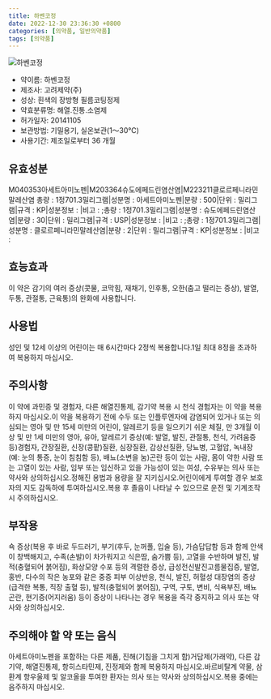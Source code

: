 ```yaml
---
title: 하벤코정
date: 2022-12-30 23:36:30 +0800
categories: [의약품, 일반의약품]
tags: [의약품]
---
```

![하벤코정](https://nedrug.mfds.go.kr/pbp/cmn/itemImageDownload/1N3ivmErsvu)

- 약이름: 하벤코정
- 제조사: 고려제약(주)
- 성상: 흰색의 장방형 필름코팅정제
- 약효분류명: 해열.진통.소염제
- 허가일자: 20141105
- 보관방법: 기밀용기, 실온보관(1～30℃)
- 사용기간: 제조일로부터 36 개월
## 유효성분
M040353아세트아미노펜|M203364슈도에페드린염산염|M223211클로르페니라민말레산염
총량 : 1정701.3밀리그램|성분명 : 아세트아미노펜|분량 : 500|단위 : 밀리그램|규격 : KP|성분정보 : |비고 : ;총량 : 1정701.3밀리그램|성분명 : 슈도에페드린염산염|분량 : 30|단위 : 밀리그램|규격 : USP|성분정보 : |비고 : ;총량 : 1정701.3밀리그램|성분명 : 클로르페니라민말레산염|분량 : 2|단위 : 밀리그램|규격 : KP|성분정보 : |비고 :
## 효능효과
이 약은 감기의 여러 증상(콧물, 코막힘, 재채기, 인후통, 오한(춥고 떨리는 증상), 발열, 두통, 관절통, 근육통)의 완화에 사용합니다.
## 사용법
성인 및 12세 이상의 어린이는 매 6시간마다 2정씩 복용합니다.1일 최대 8정을 초과하여 복용하지 마십시오.
## 주의사항
이 약에 과민증 및 경험자, 다른 해열진통제, 감기약 복용 시 천식 경험자는 이 약을 복용하지 마십시오.이 약을 복용하기 전에 수두 또는 인플루엔자에 감염되어 있거나 또는 의심되는 영아 및 만 15세 미만의 어린이, 알레르기 등을 일으키기 쉬운 체질, 만 3개월 이상 및 만 1세 미만의 영아, 유아, 알레르기 증상(예: 발열, 발진, 관절통, 천식, 가려움증 등)경험자, 간장질환, 신장(콩팥)질환, 심장질환, 갑상선질환, 당뇨병, 고혈압, 녹내장(예: 눈의 통증, 눈이 침침함 등), 배뇨(소변을 눔)곤란 등이 있는 사람, 몸이 약한 사람 또는 고열이 있는 사람, 임부 또는 임신하고 있을 가능성이 있는 여성, 수유부는 의사 또는 약사와 상의하십시오.정해진 용법과 용량을 잘 지키십시오.어린이에게 투여할 경우 보호자의 지도 감독하에 투여하십시오.복용 후 졸음이 나타날 수 있으므로 운전 및 기계조작 시 주의하십시오.
## 부작용
쇽 증상(복용 후 바로 두드러기, 부기(후두, 눈꺼풀, 입술 등), 가슴답답함 등과 함께 안색이 창백해지고, 수족(손발)이 차가워지고 식은땀, 숨가쁨 등), 고열을 수반하며 발진, 발적(충혈되어 붉어짐), 화상모양 수포 등의 격렬한 증상, 급성전신발진고름물집증, 발열, 홍반, 다수의 작은 농포와 같은 중증 피부 이상반응, 천식, 발진, 허혈성 대장염의 증상(급격한 복통, 직장 출혈 등), 발적(충혈되어 붉어짐), 구역, 구토, 변비, 식욕부진, 배뇨곤란, 현기증(어지러움) 등이 증상이 나타나는 경우 복용을 즉각 중지하고 의사 또는 약사와 상의하십시오.
## 주의해야 할 약 또는 음식
아세트아미노펜을 포함하는 다른 제품, 진해(기침을 그치게 함)거담제(가래약), 다른 감기약, 해열진통제, 항히스타민제, 진정제와 함께 복용하지 마십시오.바르비탈계 약물, 삼환계 항우울제 및 알코올을 투여한 환자는 의사 또는 약사와 상의하십시오.복용 중에는 음주하지 마십시오.
